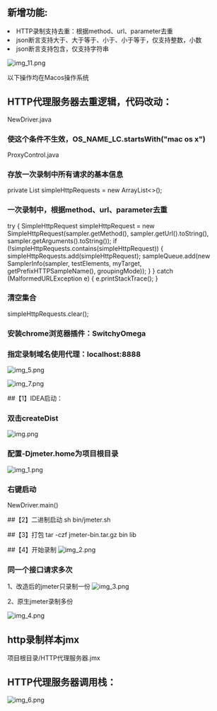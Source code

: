 
## 新增功能:
<li>HTTP录制支持去重：根据method、url、parameter去重
<li>json断言支持大于、大于等于、小于、小于等于，仅支持整数，小数
<li>json断言支持包含，仅支持字符串

![img_11.png](img_11.png)


以下操作均在Macos操作系统
<br/>
## HTTP代理服务器去重逻辑，代码改动：
NewDriver.java
### 使这个条件不生效，OS_NAME_LC.startsWith("mac os x")

ProxyControl.java

### 存放一次录制中所有请求的基本信息
private List<SimpleHttpRequest> simpleHttpRequests = new ArrayList<>();

### 一次录制中，根据method、url、parameter去重
try {
SimpleHttpRequest simpleHttpRequest = new SimpleHttpRequest(sampler.getMethod(), sampler.getUrl().toString(), sampler.getArguments().toString());
if (!simpleHttpRequests.contains(simpleHttpRequest)) {
simpleHttpRequests.add(simpleHttpRequest);
sampleQueue.add(new SamplerInfo(sampler, testElements, myTarget, getPrefixHTTPSampleName(), groupingMode));
}
} catch (MalformedURLException e) {
e.printStackTrace();
}

### 清空集合
simpleHttpRequests.clear();

### 安装chrome浏览器插件：SwitchyOmega

### 指定录制域名使用代理：localhost:8888

![img_5.png](img_5.png)


![img_7.png](img_7.png)

##【1】IDEA启动：
### 双击createDist
![img.png](img.png)

### 配置-Djmeter.home为项目根目录
![img_1.png](img_1.png)

### 右键启动
NewDriver.main()

##【2】二进制启动
sh bin/jmeter.sh

##【3】打包
tar -czf jmeter-bin.tar.gz bin lib

##【4】开始录制
![img_2.png](img_2.png)

### 同一个接口请求多次
1、改造后的jmeter只录制一份
![img_3.png](img_3.png)

2、原生jmeter录制多份

![img_4.png](img_4.png)


## http录制样本jmx
项目根目录/HTTP代理服务器.jmx

## HTTP代理服务器调用栈：
![img_6.png](img_6.png)
